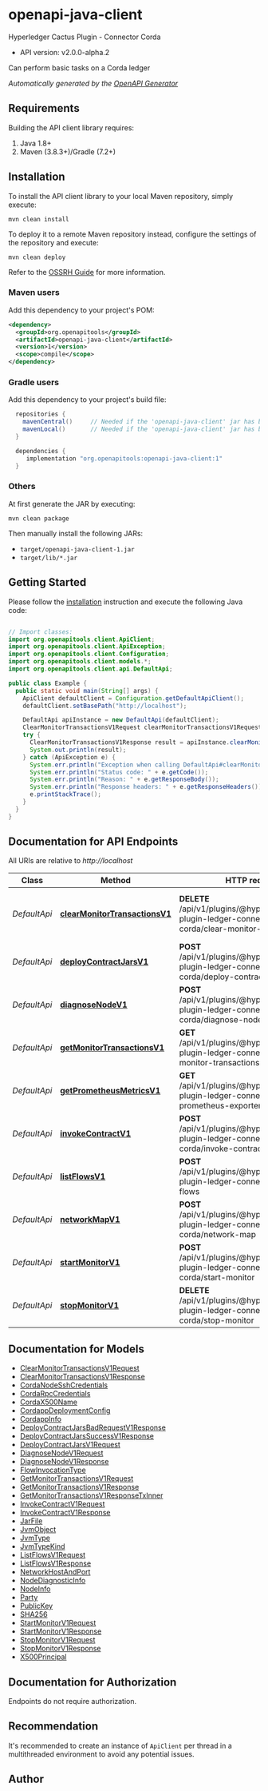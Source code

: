 # openapi-java-client

Hyperledger Cactus Plugin - Connector Corda
- API version: v2.0.0-alpha.2

Can perform basic tasks on a Corda ledger


*Automatically generated by the [OpenAPI Generator](https://openapi-generator.tech)*


## Requirements

Building the API client library requires:
1. Java 1.8+
2. Maven (3.8.3+)/Gradle (7.2+)

## Installation

To install the API client library to your local Maven repository, simply execute:

```shell
mvn clean install
```

To deploy it to a remote Maven repository instead, configure the settings of the repository and execute:

```shell
mvn clean deploy
```

Refer to the [OSSRH Guide](http://central.sonatype.org/pages/ossrh-guide.html) for more information.

### Maven users

Add this dependency to your project's POM:

```xml
<dependency>
  <groupId>org.openapitools</groupId>
  <artifactId>openapi-java-client</artifactId>
  <version>1</version>
  <scope>compile</scope>
</dependency>
```

### Gradle users

Add this dependency to your project's build file:

```groovy
  repositories {
    mavenCentral()     // Needed if the 'openapi-java-client' jar has been published to maven central.
    mavenLocal()       // Needed if the 'openapi-java-client' jar has been published to the local maven repo.
  }

  dependencies {
     implementation "org.openapitools:openapi-java-client:1"
  }
```

### Others

At first generate the JAR by executing:

```shell
mvn clean package
```

Then manually install the following JARs:

* `target/openapi-java-client-1.jar`
* `target/lib/*.jar`

## Getting Started

Please follow the [installation](#installation) instruction and execute the following Java code:

```java

// Import classes:
import org.openapitools.client.ApiClient;
import org.openapitools.client.ApiException;
import org.openapitools.client.Configuration;
import org.openapitools.client.models.*;
import org.openapitools.client.api.DefaultApi;

public class Example {
  public static void main(String[] args) {
    ApiClient defaultClient = Configuration.getDefaultApiClient();
    defaultClient.setBasePath("http://localhost");

    DefaultApi apiInstance = new DefaultApi(defaultClient);
    ClearMonitorTransactionsV1Request clearMonitorTransactionsV1Request = new ClearMonitorTransactionsV1Request(); // ClearMonitorTransactionsV1Request | 
    try {
      ClearMonitorTransactionsV1Response result = apiInstance.clearMonitorTransactionsV1(clearMonitorTransactionsV1Request);
      System.out.println(result);
    } catch (ApiException e) {
      System.err.println("Exception when calling DefaultApi#clearMonitorTransactionsV1");
      System.err.println("Status code: " + e.getCode());
      System.err.println("Reason: " + e.getResponseBody());
      System.err.println("Response headers: " + e.getResponseHeaders());
      e.printStackTrace();
    }
  }
}

```

## Documentation for API Endpoints

All URIs are relative to *http://localhost*

Class | Method | HTTP request | Description
------------ | ------------- | ------------- | -------------
*DefaultApi* | [**clearMonitorTransactionsV1**](docs/DefaultApi.md#clearMonitorTransactionsV1) | **DELETE** /api/v1/plugins/@hyperledger/cactus-plugin-ledger-connector-corda/clear-monitor-transactions | Clear transactions from internal store so they&#39;ll not be available by GetMonitorTransactionsV1 anymore.
*DefaultApi* | [**deployContractJarsV1**](docs/DefaultApi.md#deployContractJarsV1) | **POST** /api/v1/plugins/@hyperledger/cactus-plugin-ledger-connector-corda/deploy-contract-jars | Deploys a set of jar files (Cordapps, e.g. the contracts in Corda speak).
*DefaultApi* | [**diagnoseNodeV1**](docs/DefaultApi.md#diagnoseNodeV1) | **POST** /api/v1/plugins/@hyperledger/cactus-plugin-ledger-connector-corda/diagnose-node | 
*DefaultApi* | [**getMonitorTransactionsV1**](docs/DefaultApi.md#getMonitorTransactionsV1) | **GET** /api/v1/plugins/@hyperledger/cactus-plugin-ledger-connector-corda/get-monitor-transactions | Get transactions for monitored state classes.
*DefaultApi* | [**getPrometheusMetricsV1**](docs/DefaultApi.md#getPrometheusMetricsV1) | **GET** /api/v1/plugins/@hyperledger/cactus-plugin-ledger-connector-corda/get-prometheus-exporter-metrics | Get the Prometheus Metrics
*DefaultApi* | [**invokeContractV1**](docs/DefaultApi.md#invokeContractV1) | **POST** /api/v1/plugins/@hyperledger/cactus-plugin-ledger-connector-corda/invoke-contract | Invokes a contract on a Corda ledger (e.g. a flow)
*DefaultApi* | [**listFlowsV1**](docs/DefaultApi.md#listFlowsV1) | **POST** /api/v1/plugins/@hyperledger/cactus-plugin-ledger-connector-corda/list-flows | 
*DefaultApi* | [**networkMapV1**](docs/DefaultApi.md#networkMapV1) | **POST** /api/v1/plugins/@hyperledger/cactus-plugin-ledger-connector-corda/network-map | 
*DefaultApi* | [**startMonitorV1**](docs/DefaultApi.md#startMonitorV1) | **POST** /api/v1/plugins/@hyperledger/cactus-plugin-ledger-connector-corda/start-monitor | Start monitoring corda changes (transactions) of given state class
*DefaultApi* | [**stopMonitorV1**](docs/DefaultApi.md#stopMonitorV1) | **DELETE** /api/v1/plugins/@hyperledger/cactus-plugin-ledger-connector-corda/stop-monitor | Stop monitoring corda changes (transactions) of given state class


## Documentation for Models

 - [ClearMonitorTransactionsV1Request](docs/ClearMonitorTransactionsV1Request.md)
 - [ClearMonitorTransactionsV1Response](docs/ClearMonitorTransactionsV1Response.md)
 - [CordaNodeSshCredentials](docs/CordaNodeSshCredentials.md)
 - [CordaRpcCredentials](docs/CordaRpcCredentials.md)
 - [CordaX500Name](docs/CordaX500Name.md)
 - [CordappDeploymentConfig](docs/CordappDeploymentConfig.md)
 - [CordappInfo](docs/CordappInfo.md)
 - [DeployContractJarsBadRequestV1Response](docs/DeployContractJarsBadRequestV1Response.md)
 - [DeployContractJarsSuccessV1Response](docs/DeployContractJarsSuccessV1Response.md)
 - [DeployContractJarsV1Request](docs/DeployContractJarsV1Request.md)
 - [DiagnoseNodeV1Request](docs/DiagnoseNodeV1Request.md)
 - [DiagnoseNodeV1Response](docs/DiagnoseNodeV1Response.md)
 - [FlowInvocationType](docs/FlowInvocationType.md)
 - [GetMonitorTransactionsV1Request](docs/GetMonitorTransactionsV1Request.md)
 - [GetMonitorTransactionsV1Response](docs/GetMonitorTransactionsV1Response.md)
 - [GetMonitorTransactionsV1ResponseTxInner](docs/GetMonitorTransactionsV1ResponseTxInner.md)
 - [InvokeContractV1Request](docs/InvokeContractV1Request.md)
 - [InvokeContractV1Response](docs/InvokeContractV1Response.md)
 - [JarFile](docs/JarFile.md)
 - [JvmObject](docs/JvmObject.md)
 - [JvmType](docs/JvmType.md)
 - [JvmTypeKind](docs/JvmTypeKind.md)
 - [ListFlowsV1Request](docs/ListFlowsV1Request.md)
 - [ListFlowsV1Response](docs/ListFlowsV1Response.md)
 - [NetworkHostAndPort](docs/NetworkHostAndPort.md)
 - [NodeDiagnosticInfo](docs/NodeDiagnosticInfo.md)
 - [NodeInfo](docs/NodeInfo.md)
 - [Party](docs/Party.md)
 - [PublicKey](docs/PublicKey.md)
 - [SHA256](docs/SHA256.md)
 - [StartMonitorV1Request](docs/StartMonitorV1Request.md)
 - [StartMonitorV1Response](docs/StartMonitorV1Response.md)
 - [StopMonitorV1Request](docs/StopMonitorV1Request.md)
 - [StopMonitorV1Response](docs/StopMonitorV1Response.md)
 - [X500Principal](docs/X500Principal.md)


<a id="documentation-for-authorization"></a>
## Documentation for Authorization

Endpoints do not require authorization.


## Recommendation

It's recommended to create an instance of `ApiClient` per thread in a multithreaded environment to avoid any potential issues.

## Author



